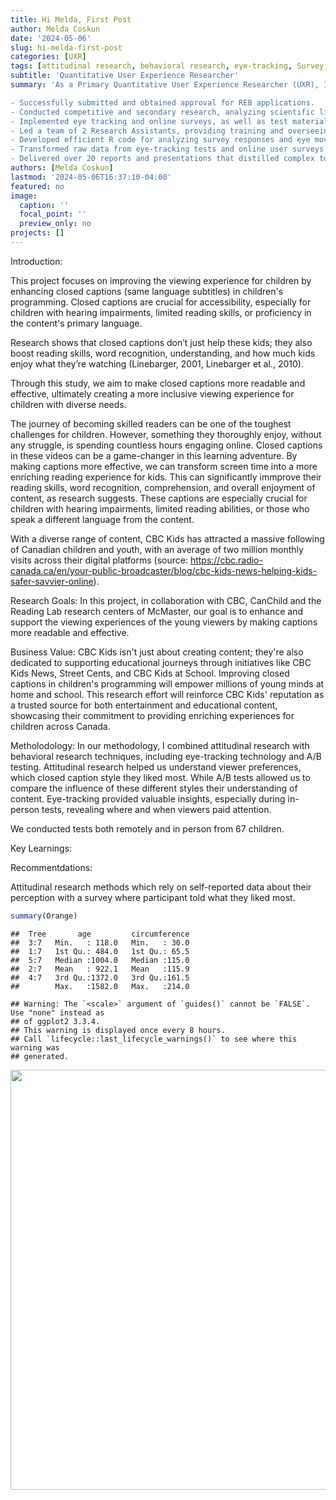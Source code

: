 ```yaml
---
title: Hi Melda, First Post
author: Melda Coskun
date: '2024-05-06'
slug: hi-melda-first-post
categories: [UXR]
tags: [attitudinal research, behavioral research, eye-tracking, Survey, A/B testing, in-person test, remote-test]
subtitle: 'Quantitative User Experience Researcher'
summary: 'As a Primary Quantitative User Experience Researcher (UXR), I took charge of critical aspects within research projects:

- Successfully submitted and obtained approval for REB applications.
- Conducted competitive and secondary research, analyzing scientific literature to identify industry trends and key areas for enhancing closed caption presentations.
- Implemented eye tracking and online surveys, as well as test materials, to gather comprehensive data.
- Led a team of 2 Research Assistants, providing training and overseeing the recruitment of 67 children for in-person and online testing.
- Developed efficient R code for analyzing survey responses and eye movement data, resulting in actionable insights.
- Transformed raw data from eye-tracking tests and online user surveys into visually insightful representations using ggplot2 and Tableau, facilitating the identification of hidden patterns and insights.
- Delivered over 20 reports and presentations that distilled complex topics like literature findings and research results into easily understandable and concise formats for senior leadership. This ensured their efficient understanding of key insights and kept them up to date with the latest information.'
authors: [Melda Coskun]
lastmod: '2024-05-06T16:37:10-04:00'
featured: no
image:
  caption: ''
  focal_point: ''
  preview_only: no
projects: []
---
```



Introduction: 

This project focuses on improving the viewing experience for children by enhancing closed captions (same language subtitles) in children's programming. Closed captions are crucial for accessibility, especially for children with hearing impairments, limited reading skills, or proficiency in the content's primary language. 

Research shows that closed captions don’t just help these kids; they also boost reading skills, word recognition, understanding, and how much kids enjoy what they’re watching (Linebarger, 2001, Linebarger et al., 2010).

Through this study, we aim to make closed captions more readable and effective, ultimately creating a more inclusive viewing experience for children with diverse needs.

The journey of becoming skilled readers can be one of the toughest challenges for children. However, something they thoroughly enjoy, without any struggle, is spending countless hours engaging online. Closed captions in these videos can be a game-changer in this learning adventure. By making captions more effective, we can transform screen time into a more enriching reading experience for kids. This can significantly immprove their reading skills, word recognition, comprehension, and overall enjoyment of content, as research suggests. These captions are especially crucial for children with hearing impairments, limited reading abilities, or those who speak a different language from the content.

With a diverse range of content, CBC Kids has attracted a massive following of Canadian children and youth, with an average of two million monthly visits across their digital platforms (source: https://cbc.radio-canada.ca/en/your-public-broadcaster/blog/cbc-kids-news-helping-kids-safer-savvier-online).


Research Goals:
In this project, in collaboration with CBC, CanChild and the Reading Lab research centers of McMaster, our goal is to enhance and support the viewing experiences of the young viewers by making captions more readable and effective. 

Business Value:
CBC Kids isn't just about creating content; they're also dedicated to supporting educational journeys through initiatives like CBC Kids News, Street Cents, and CBC Kids at School. Improving closed captions in children's programming will empower millions of young minds at home and school. This research effort will reinforce CBC Kids' reputation as a trusted source for both entertainment and educational content, showcasing their commitment to providing enriching experiences for children across Canada.

Metholodology:
In our methodology, I combined attitudinal research with behavioral research techniques, including eye-tracking technology and A/B testing. Attitudinal research helped us understand viewer preferences, which closed caption style they liked most. While A/B tests allowed us to compare the influence of these different styles their understanding of content. Eye-tracking provided valuable insights, especially during in-person tests, revealing where and when viewers paid attention.

We conducted tests both remotely and in person from 67 children.

Key Learnings:

Recommentdations:

Attitudinal research methods which rely on self-reported data about their perception with a survey where participant told what they liked most.


```r
summary(Orange)
```

```
##  Tree       age         circumference  
##  3:7   Min.   : 118.0   Min.   : 30.0  
##  1:7   1st Qu.: 484.0   1st Qu.: 65.5  
##  5:7   Median :1004.0   Median :115.0  
##  2:7   Mean   : 922.1   Mean   :115.9  
##  4:7   3rd Qu.:1372.0   3rd Qu.:161.5  
##        Max.   :1582.0   Max.   :214.0
```


```
## Warning: The `<scale>` argument of `guides()` cannot be `FALSE`. Use "none" instead as
## of ggplot2 3.3.4.
## This warning is displayed once every 8 hours.
## Call `lifecycle::last_lifecycle_warnings()` to see where this warning was
## generated.
```

<img src="{{< blogdown/postref >}}index_files/figure-html/unnamed-chunk-2-1.png" width="672" />
